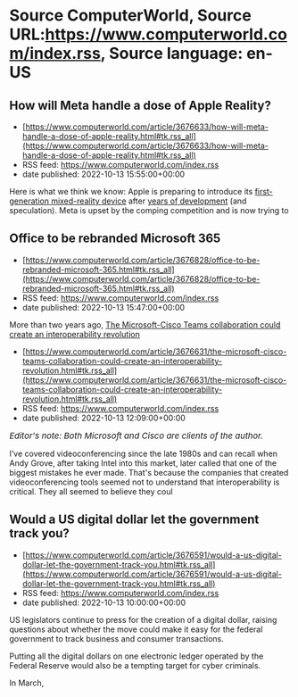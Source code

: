 # Source ComputerWorld, Source URL:https://www.computerworld.com/index.rss, Source language: en-US

## How will Meta handle a dose of Apple Reality?
 - [https://www.computerworld.com/article/3676633/how-will-meta-handle-a-dose-of-apple-reality.html#tk.rss_all](https://www.computerworld.com/article/3676633/how-will-meta-handle-a-dose-of-apple-reality.html#tk.rss_all)
 - RSS feed: https://www.computerworld.com/index.rss
 - date published: 2022-10-13 15:55:00+00:00

<article>
	<section class="page">
<p>Here is what we think we know: Apple is preparing to introduce its <a href="https://www.computerworld.com/article/3672120/america-is-almost-ready-for-apple-reality-distortion.html">first-generation mixed-reality device</a> after <a href="https://www.applemust.com/apple-will-dent-reality-with-its-ar-headset-in-2023/" rel="noopener nofollow" target="_blank">years of development</a> (and speculation). Meta is upset by the comping competition and is now trying to

## Office to be rebranded Microsoft 365
 - [https://www.computerworld.com/article/3676828/office-to-be-rebranded-microsoft-365.html#tk.rss_all](https://www.computerworld.com/article/3676828/office-to-be-rebranded-microsoft-365.html#tk.rss_all)
 - RSS feed: https://www.computerworld.com/index.rss
 - date published: 2022-10-13 15:47:00+00:00

<article>
	<section class="page">
<p>More than two years ago, <a href="https://www.microsoft.com/en-us/us-partner-blog/2020/04/08/microsoft-365-new-name-same-price-same-great-value/?ranMID=24542&amp;ranEAID=nOD/rLJHOac&amp;ranSiteID=nOD_rLJHOac-p9P6YUQemOvGqlnAYJOcHA&amp;epi=nOD_rLJHOac-p9P6YUQemOvGqlnAYJOcHA&amp;irgwc=1&amp;OCID=AID2200057_aff_7593_1243925&amp;tduid=%28ir__zculbhuj09kfbk2ptnk2gyq6jn2xqrprfhsnbm9r00%29%287593%29%281243925%29%28nOD_rLJHOac-p9P6YUQemOvGqlnAYJOcHA%29%28%29&amp;ircl

## The Microsoft-Cisco Teams collaboration could create an interoperability revolution
 - [https://www.computerworld.com/article/3676631/the-microsoft-cisco-teams-collaboration-could-create-an-interoperability-revolution.html#tk.rss_all](https://www.computerworld.com/article/3676631/the-microsoft-cisco-teams-collaboration-could-create-an-interoperability-revolution.html#tk.rss_all)
 - RSS feed: https://www.computerworld.com/index.rss
 - date published: 2022-10-13 12:09:00+00:00

<article>
	<section class="page">
<p><em><span style="font-size: 15px;">Editor's note: Both Microsoft and Cisco are clients of the author.</span></em></p><p>I’ve covered videoconferencing since the late 1980s and can recall when Andy Grove, after taking Intel into this market, later called that one of the biggest mistakes he ever made. That's because the companies that created videoconferencing tools seemed not to understand that interoperability is critical. They all seemed to believe they coul

## Would a US digital dollar let the government track you?
 - [https://www.computerworld.com/article/3676591/would-a-us-digital-dollar-let-the-government-track-you.html#tk.rss_all](https://www.computerworld.com/article/3676591/would-a-us-digital-dollar-let-the-government-track-you.html#tk.rss_all)
 - RSS feed: https://www.computerworld.com/index.rss
 - date published: 2022-10-13 10:00:00+00:00

<article>
	<section class="page">
<p>US legislators continue to press for the creation of a digital dollar, raising questions about whether the move could make it easy for the federal government to track business and consumer transactions.</p><p>Putting all the digital dollars on one electronic ledger operated by the Federal Reserve would also be a tempting target for cyber criminals.</p><p>In March, <a href="https://www.computerworld.com/article/3655728/lawmakers-join-growing-push-to-create-a-d
